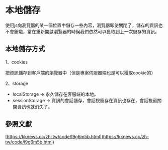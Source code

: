 # 本地儲存

使用js向瀏覽器的某一個位置中儲存一些內容，瀏覽器即使關閉了，儲存的資訊也不會銷燬，當在重新開啟瀏覽器的時候我們依然可以獲取到上一次儲存的資訊。

## 本地儲存方式

1、cookies

把資訊儲存到客戶端的瀏覽器中（但是專案伺服器端也是可以獲取cookie的）

2、storage

* localStorage -&gt; 永久儲存在客服端的本地。
* sessionStorage -&gt; 資訊的會話儲存，會話視窗存在資訊也存在，會話視窗關閉資訊也就消失了。

## 參照文獻

[https://kknews.cc/zh-tw/code/l9g6m5b.html](https://kknews.cc/zh-tw/code/l9g6m5b.html)

